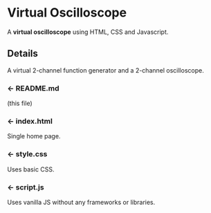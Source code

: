 Virtual Oscilloscope
=================

A **virtual oscilloscope** using HTML, CSS and Javascript.

Details
------------
A virtual 2-channel function generator and a 2-channel oscilloscope.



### ← README.md

(this file)

### ← index.html

Single home page.

### ← style.css

Uses basic CSS.

### ← script.js

Uses vanilla JS without any frameworks or libraries.
